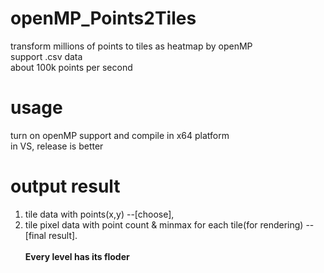 # openMP_Points2Tiles
transform millions of points to tiles as heatmap by openMP<br>
support .csv data<br>
about 100k points per second<br>
# usage
turn on openMP support and compile in x64 platform<br>
in VS, release is better
# output result
1. tile data with points(x,y) --[choose],
2. tile pixel data with point count & minmax for each tile(for rendering) --[final result].<br><br>
**Every level has its floder**